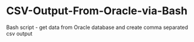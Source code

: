 # CSV-Output-From-Oracle-via-Bash
Bash script - get data from Oracle database and create comma separated csv output

